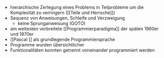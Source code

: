 - hierarchische Zerlegung eines Problems in Teilprobleme um die Komplexität zu verringern ([[Teile und Herrsche]])
- Sequenz von Anweisungen, Schleife und Verzweigung
	- keine Sprunganweisung  (GOTO)
- am weitesten verbreitete [[Programmierparadigma]] der späten 1960er und 1970er
- [[Pascal ]] als grundlegende Programmiersprache
- Programme wurden übersichtlicher
- Funktionalitäten konnten getrennt voneinander programmiert werden
